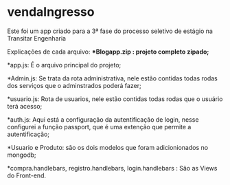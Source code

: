 # vendaIngresso
Este foi um app criado para a 3ª fase do processo seletivo de estágio na Transitar Engenharia

Explicações de cada arquivo:
<b>*Blogapp.zip : projeto completo zipado;</b>

*app.js: É o arquivo principal do projeto;

*Admin.js: Se trata da rota administrativa, nele estão contidas todas rodas dos serviços que o adminstrados poderá fazer;

*usuario.js: Rota de usuarios, nele estão contidas todas rodas que o usuário terá acesso;

*auth.js: Aqui está a configuração da autentificação de login, nesse configurei a função passport, que é uma extenção que permite a autentificação;

*Usuario e Produto: são os dois modelos que foram adicionionados no mongodb;

*compra.handlebars, registro.handlebars, login.handlebars : São as Views do Front-end.

